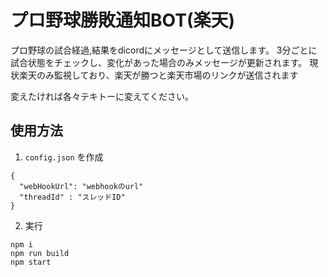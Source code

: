 # プロ野球勝敗通知BOT(楽天)

プロ野球の試合経過,結果をdicordにメッセージとして送信します。
3分ごとに試合状態をチェックし、変化があった場合のみメッセージが更新されます。
現状楽天のみ監視しており、楽天が勝つと楽天市場のリンクが送信されます

変えたければ各々テキトーに変えてください。

## 使用方法
1. `config.json` を作成
```
{
  "webHookUrl": "webhookのurl"
  "threadId" : "スレッドID"
}
```

2. 実行
```
npm i
npm run build
npm start
```
